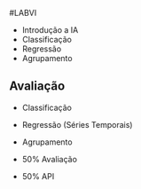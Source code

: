 #LABVI
- Introdução a IA
- Classificação
- Regressão
- Agrupamento

## Avaliação
- Classificação 
- Regressão (Séries Temporais)
- Agrupamento


- 50% Avaliação
- 50% API